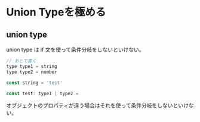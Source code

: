 # Union Typeを極める

## union type

union type は if 文を使って条件分岐をしないといけない。

```javascript
// あとで書く
type type1 = string
type type2 = number

const string = 'test'

const test: type1 | type2 =
```

オブジェクトのプロパティが違う場合はそれを使って条件分岐をしないといけない。

```javascript
```
